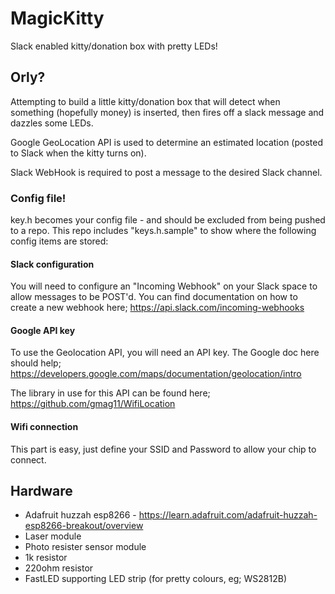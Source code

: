 # MagicKitty
Slack enabled kitty/donation box with pretty LEDs!

## Orly?
Attempting to build a little kitty/donation box that will detect when something (hopefully money) is inserted, then fires off a slack message and dazzles some LEDs.

Google GeoLocation API is used to determine an estimated location (posted to Slack when the kitty turns on).

Slack WebHook is required to post a message to the desired Slack channel.

### Config file!
key.h becomes your config file - and should be excluded from being pushed to a repo. This repo includes "keys.h.sample" to show where the following config items are stored:

#### Slack configuration
You will need to configure an "Incoming Webhook" on your Slack space to allow messages to be POST'd. You can find documentation on how to create a new webhook here; https://api.slack.com/incoming-webhooks

#### Google API key
To use the Geolocation API, you will need an API key. The Google doc here should help; https://developers.google.com/maps/documentation/geolocation/intro

The library in use for this API can be found here; https://github.com/gmag11/WifiLocation

#### Wifi connection
This part is easy, just define your SSID and Password to allow your chip to connect.


## Hardware
+ Adafruit huzzah esp8266 - https://learn.adafruit.com/adafruit-huzzah-esp8266-breakout/overview
+ Laser module
+ Photo resister sensor module
+ 1k resistor
+ 220ohm resistor
+ FastLED supporting LED strip (for pretty colours, eg; WS2812B)
